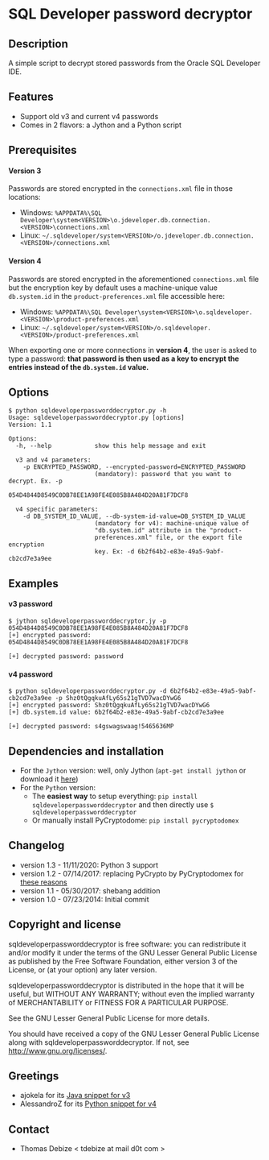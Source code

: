SQL Developer password decryptor
================================

Description
-----------
A simple script to decrypt stored passwords from the Oracle SQL Developer IDE.

Features
--------
* Support old v3 and current v4 passwords
* Comes in 2 flavors: a Jython and a Python script

Prerequisites
-----
#### Version 3
Passwords are stored encrypted in the `connections.xml` file in those locations:
* Windows: `%APPDATA%\SQL Developer\system<VERSION>\o.jdeveloper.db.connection.<VERSION>\connections.xml`
* Linux: `~/.sqldeveloper/system<VERSION>/o.jdeveloper.db.connection.<VERSION>/connections.xml`

#### Version 4
Passwords are stored encrypted in the aforementioned `connections.xml` file but the encryption key by default uses a machine-unique value `db.system.id` in the `product-preferences.xml` file accessible here:
* Windows: `%APPDATA%\SQL Developer\system<VERSION>\o.sqldeveloper.<VERSION>\product-preferences.xml`
* Linux: `~/.sqldeveloper/system<VERSION>/o.sqldeveloper.<VERSION>/product-preferences.xml`  
  
When exporting one or more connections in **version 4**, the user is asked to type a password: **that password is then used as a key to encrypt the entries instead of the `db.system.id` value.**

Options
-------
```
$ python sqldeveloperpassworddecryptor.py -h
Usage: sqldeveloperpassworddecryptor.py [options]
Version: 1.1

Options:
  -h, --help            show this help message and exit

  v3 and v4 parameters:
    -p ENCRYPTED_PASSWORD, --encrypted-password=ENCRYPTED_PASSWORD
                        (mandatory): password that you want to decrypt. Ex. -p
                        054D4844D8549C0DB78EE1A98FE4E085B8A484D20A81F7DCF8

  v4 specific parameters:
    -d DB_SYSTEM_ID_VALUE, --db-system-id-value=DB_SYSTEM_ID_VALUE
                        (mandatory for v4): machine-unique value of
                        "db.system.id" attribute in the "product-
                        preferences.xml" file, or the export file encryption
                        key. Ex: -d 6b2f64b2-e83e-49a5-9abf-cb2cd7e3a9ee
```

Examples
--------
#### v3 password
```
$ jython sqldeveloperpassworddecryptor.jy -p 054D4844D8549C0DB78EE1A98FE4E085B8A484D20A81F7DCF8
[+] encrypted password: 054D4844D8549C0DB78EE1A98FE4E085B8A484D20A81F7DCF8

[+] decrypted password: password
```

#### v4 password
```
$ python sqldeveloperpassworddecryptor.py -d 6b2f64b2-e83e-49a5-9abf-cb2cd7e3a9ee -p Shz0tQgqkuAfLy65s21gTVD7wacDYwG6
[+] encrypted password: Shz0tQgqkuAfLy65s21gTVD7wacDYwG6
[+] db.system.id value: 6b2f64b2-e83e-49a5-9abf-cb2cd7e3a9ee

[+] decrypted password: s4gswagswaag!5465636MP
```

Dependencies and installation
-----------------------------
* For the `Jython` version: well, only Jython (`apt-get install jython` or download it [here](https://www.jython.org/download))
* For the `Python` version:
  * The **easiest way** to setup everything: `pip install sqldeveloperpassworddecryptor` and then directly use `$ sqldeveloperpassworddecryptor`
  * Or manually install PyCryptodome: `pip install pycryptodomex`

Changelog
---------
* version 1.3 - 11/11/2020: Python 3 support
* version 1.2 - 07/14/2017: replacing PyCrypto by PyCryptodomex for [these reasons](https://blog.sqreen.io/stop-using-pycrypto-use-pycryptodome/)
* version 1.1 - 05/30/2017: shebang addition
* version 1.0 - 07/23/2014: Initial commit

Copyright and license
---------------------
sqldeveloperpassworddecryptor is free software: you can redistribute it and/or modify it under the terms of the GNU Lesser General Public License as published by the Free Software  Foundation, either version 3 of the License, or (at your option) any later version.

sqldeveloperpassworddecryptor is distributed in the hope that it will be useful, but WITHOUT ANY WARRANTY; without even the implied warranty of MERCHANTABILITY or FITNESS FOR A PARTICULAR PURPOSE.  

See the GNU Lesser General Public License for more details.

You should have received a copy of the GNU Lesser General Public License along with sqldeveloperpassworddecryptor. 
If not, see http://www.gnu.org/licenses/.

Greetings
---------
* ajokela for its [Java snippet for v3](https://gist.github.com/ajokela/1846191)
* AlessandroZ for its [Python snippet for v4](https://raw.githubusercontent.com/AlessandroZ/LaZagne/master/Linux/src/softwares/databases/sqldeveloper.py)

Contact
-------
* Thomas Debize < tdebize at mail d0t com >